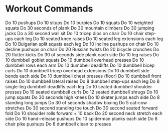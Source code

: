# Workout Commands

Do 10 pushups
Do 10 situps
Do 10 burpies
Do 10 squats
Do 10 weighted squats
Do 30 seconds of plank
Do 30 mountain climbers
Do 30 jumping jacks
Do a 30 second wall sit
Do 10 tricep dips on chair
Do 10 chair step-ups each leg
Do 10 seated knee raises
Do 10 seated leg extensions each leg
Do 10 Bulgarian split squats each leg
Do 10 incline pushups on chair
Do 10 decline pushups on chair
Do 20 Russian twists
Do 20 bicycle crunches
Do 20 flutter kicks
Do 30 of seconds side plank each side
Do 10 leg raises
Do 10 dumbbell goblet squats
Do 10 dumbbell overhead presses
Do 10 dumbbell rows each arm
Do 10 dumbbell deadlifts
Do 10 dumbbell bicep curls
Do 10 dumbbell tricep overhead extensions
Do 10 dumbbell side bends each side
Do 10 dumbbell chest presses (floor)
Do 10 dumbbell front raises
Do 10 dumbbell lateral raises
Do 8 dumbbell step-ups each leg
Do 8 single-leg dumbbell deadlifts each leg
Do 10 seated dumbbell shoulder presses
Do 10 seated dumbbell curls
Do 12 seated dumbbell shrugs
Do 10 jump squats
Do 30 seconds high knees
Do 10 skater jumps each side
Do 8 standing long jumps
Do 30 of seconds shadow boxing
Do 5 cat-cow stretches
Do 30 second standing toe touch
Do 30 second seated forward fold
Do 10 shoulder rolls forward + 10 back
Do 20 second neck stretch each side
Do 10 hand-release pushups
Do 10 spiderman planks each side
Do 8 chair pike pushups
Do 8 dumbbell clean to presses
